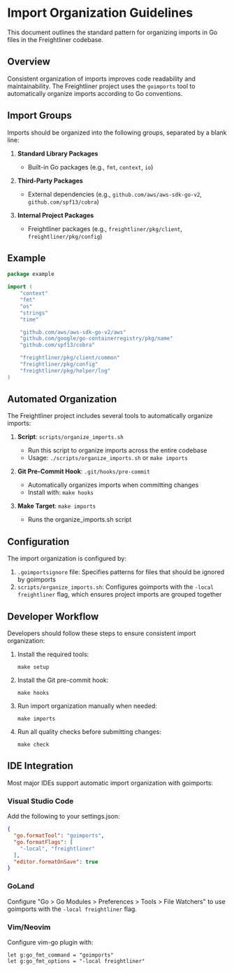 # Import Organization Guidelines

This document outlines the standard pattern for organizing imports in Go files in the Freightliner codebase.

## Overview

Consistent organization of imports improves code readability and maintainability. The Freightliner project uses the `goimports` tool to automatically organize imports according to Go conventions.

## Import Groups

Imports should be organized into the following groups, separated by a blank line:

1. **Standard Library Packages**
   - Built-in Go packages (e.g., `fmt`, `context`, `io`)

2. **Third-Party Packages**
   - External dependencies (e.g., `github.com/aws/aws-sdk-go-v2`, `github.com/spf13/cobra`)

3. **Internal Project Packages**
   - Freightliner packages (e.g., `freightliner/pkg/client`, `freightliner/pkg/config`)

## Example

```go
package example

import (
	"context"
	"fmt"
	"os"
	"strings"
	"time"

	"github.com/aws/aws-sdk-go-v2/aws"
	"github.com/google/go-containerregistry/pkg/name"
	"github.com/spf13/cobra"

	"freightliner/pkg/client/common"
	"freightliner/pkg/config"
	"freightliner/pkg/helper/log"
)
```

## Automated Organization

The Freightliner project includes several tools to automatically organize imports:

1. **Script**: `scripts/organize_imports.sh`
   - Run this script to organize imports across the entire codebase
   - Usage: `./scripts/organize_imports.sh` or `make imports`

2. **Git Pre-Commit Hook**: `.git/hooks/pre-commit`
   - Automatically organizes imports when committing changes
   - Install with: `make hooks`

3. **Make Target**: `make imports`
   - Runs the organize_imports.sh script

## Configuration

The import organization is configured by:

1. `.goimportsignore` file: Specifies patterns for files that should be ignored by goimports
2. `scripts/organize_imports.sh`: Configures goimports with the `-local freightliner` flag, which ensures project imports are grouped together

## Developer Workflow

Developers should follow these steps to ensure consistent import organization:

1. Install the required tools:
   ```
   make setup
   ```

2. Install the Git pre-commit hook:
   ```
   make hooks
   ```

3. Run import organization manually when needed:
   ```
   make imports
   ```

4. Run all quality checks before submitting changes:
   ```
   make check
   ```

## IDE Integration

Most major IDEs support automatic import organization with goimports:

### Visual Studio Code
Add the following to your settings.json:
```json
{
  "go.formatTool": "goimports",
  "go.formatFlags": [
    "-local", "freightliner"
  ],
  "editor.formatOnSave": true
}
```

### GoLand
Configure "Go > Go Modules > Preferences > Tools > File Watchers" to use goimports with the `-local freightliner` flag.

### Vim/Neovim
Configure vim-go plugin with:
```vim
let g:go_fmt_command = "goimports"
let g:go_fmt_options = "-local freightliner"
```
